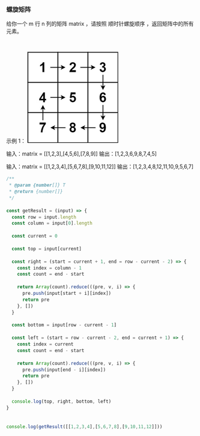 ### 螺旋矩阵

给你一个 m 行 n 列的矩阵 matrix ，请按照 顺时针螺旋顺序 ，返回矩阵中的所有元素。

 

示例 1：
![question 54](../markdown-images/螺旋矩阵.jpg)

输入：matrix = [[1,2,3],[4,5,6],[7,8,9]]
输出：[1,2,3,6,9,8,7,4,5]

输入：matrix = [[1,2,3,4],[5,6,7,8],[9,10,11,12]]
输出：[1,2,3,4,8,12,11,10,9,5,6,7]

```javascript
/**
 * @param {number[]} T
 * @return {number[]}
 */

const getResult = (input) => {
  const row = input.length
  const column = input[0].length

  const current = 0

  const top = input[current]

  const right = (start = current + 1, end = row - current - 2) => {
    const index = column - 1
    const count = end - start

    return Array(count).reduce(((pre, v, i) => {
      pre.push(input[start + i][index])
      return pre
    }, [])
  }

  const bottom = input[row - current - 1]

  const left = (start = row - current - 2, end = current + 1) => {
    const index = current
    const count = end - start

    return Array(count).reduce(((pre, v, i) => {
      pre.push(input[end - i][index])
      return pre
    }, [])
  }

  console.log(top, right, bottom, left)
}


console.log(getResult([[1,2,3,4],[5,6,7,8],[9,10,11,12]]))
```